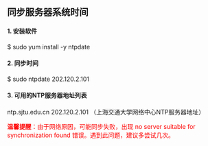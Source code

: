 
## 同步服务器系统时间

#### 1. 安装软件
$ sudo yum install -y ntpdate

#### 2. 同步时间
$ sudo ntpdate 202.120.2.101

#### 3. 可用的NTP服务器地址列表
ntp.sjtu.edu.cn 202.120.2.101 （上海交通大学网络中心NTP服务器地址）

<font color="#FF0000"><b>温馨提醒</b>：由于网络原因，可能同步失败，出现 no server suitable for synchronization found 错误。遇到此问题，建议多尝试几次。</font>
